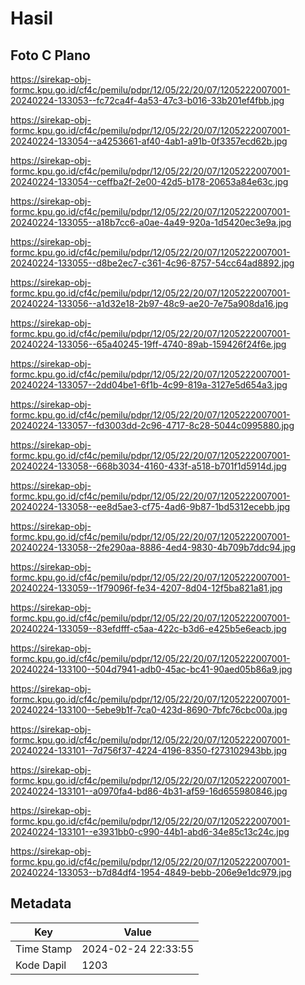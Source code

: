 # Hasil

## Foto C Plano

https://sirekap-obj-formc.kpu.go.id/cf4c/pemilu/pdpr/12/05/22/20/07/1205222007001-20240224-133053--fc72ca4f-4a53-47c3-b016-33b201ef4fbb.jpg

https://sirekap-obj-formc.kpu.go.id/cf4c/pemilu/pdpr/12/05/22/20/07/1205222007001-20240224-133054--a4253661-af40-4ab1-a91b-0f3357ecd62b.jpg

https://sirekap-obj-formc.kpu.go.id/cf4c/pemilu/pdpr/12/05/22/20/07/1205222007001-20240224-133054--ceffba2f-2e00-42d5-b178-20653a84e63c.jpg

https://sirekap-obj-formc.kpu.go.id/cf4c/pemilu/pdpr/12/05/22/20/07/1205222007001-20240224-133055--a18b7cc6-a0ae-4a49-920a-1d5420ec3e9a.jpg

https://sirekap-obj-formc.kpu.go.id/cf4c/pemilu/pdpr/12/05/22/20/07/1205222007001-20240224-133055--d8be2ec7-c361-4c96-8757-54cc64ad8892.jpg

https://sirekap-obj-formc.kpu.go.id/cf4c/pemilu/pdpr/12/05/22/20/07/1205222007001-20240224-133056--a1d32e18-2b97-48c9-ae20-7e75a908da16.jpg

https://sirekap-obj-formc.kpu.go.id/cf4c/pemilu/pdpr/12/05/22/20/07/1205222007001-20240224-133056--65a40245-19ff-4740-89ab-159426f24f6e.jpg

https://sirekap-obj-formc.kpu.go.id/cf4c/pemilu/pdpr/12/05/22/20/07/1205222007001-20240224-133057--2dd04be1-6f1b-4c99-819a-3127e5d654a3.jpg

https://sirekap-obj-formc.kpu.go.id/cf4c/pemilu/pdpr/12/05/22/20/07/1205222007001-20240224-133057--fd3003dd-2c96-4717-8c28-5044c0995880.jpg

https://sirekap-obj-formc.kpu.go.id/cf4c/pemilu/pdpr/12/05/22/20/07/1205222007001-20240224-133058--668b3034-4160-433f-a518-b701f1d5914d.jpg

https://sirekap-obj-formc.kpu.go.id/cf4c/pemilu/pdpr/12/05/22/20/07/1205222007001-20240224-133058--ee8d5ae3-cf75-4ad6-9b87-1bd5312ecebb.jpg

https://sirekap-obj-formc.kpu.go.id/cf4c/pemilu/pdpr/12/05/22/20/07/1205222007001-20240224-133058--2fe290aa-8886-4ed4-9830-4b709b7ddc94.jpg

https://sirekap-obj-formc.kpu.go.id/cf4c/pemilu/pdpr/12/05/22/20/07/1205222007001-20240224-133059--1f79096f-fe34-4207-8d04-12f5ba821a81.jpg

https://sirekap-obj-formc.kpu.go.id/cf4c/pemilu/pdpr/12/05/22/20/07/1205222007001-20240224-133059--83efdfff-c5aa-422c-b3d6-e425b5e6eacb.jpg

https://sirekap-obj-formc.kpu.go.id/cf4c/pemilu/pdpr/12/05/22/20/07/1205222007001-20240224-133100--504d7941-adb0-45ac-bc41-90aed05b86a9.jpg

https://sirekap-obj-formc.kpu.go.id/cf4c/pemilu/pdpr/12/05/22/20/07/1205222007001-20240224-133100--5ebe9b1f-7ca0-423d-8690-7bfc76cbc00a.jpg

https://sirekap-obj-formc.kpu.go.id/cf4c/pemilu/pdpr/12/05/22/20/07/1205222007001-20240224-133101--7d756f37-4224-4196-8350-f273102943bb.jpg

https://sirekap-obj-formc.kpu.go.id/cf4c/pemilu/pdpr/12/05/22/20/07/1205222007001-20240224-133101--a0970fa4-bd86-4b31-af59-16d655980846.jpg

https://sirekap-obj-formc.kpu.go.id/cf4c/pemilu/pdpr/12/05/22/20/07/1205222007001-20240224-133101--e3931bb0-c990-44b1-abd6-34e85c13c24c.jpg

https://sirekap-obj-formc.kpu.go.id/cf4c/pemilu/pdpr/12/05/22/20/07/1205222007001-20240224-133053--b7d84df4-1954-4849-bebb-206e9e1dc979.jpg


## Metadata

| Key        | Value               |
| ---------- | ------------------- |
| Time Stamp | 2024-02-24 22:33:55 |
| Kode Dapil | 1203                |



